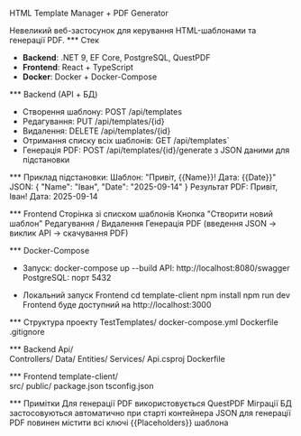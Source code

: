 HTML Template Manager + PDF Generator

Невеликий веб-застосунок для керування HTML-шаблонами та генерації PDF.
 *** Стек
- **Backend**: .NET 9, EF Core, PostgreSQL, QuestPDF
- **Frontend**: React + TypeScript
- **Docker**: Docker + Docker-Compose

*** Backend (API + БД)
- Створення шаблону: POST /api/templates
- Редагування: PUT /api/templates/{id}
- Видалення: DELETE /api/templates/{id}
- Отримання списку всіх шаблонів: GET /api/templates`
- Генерація PDF: POST /api/templates/{id}/generate з JSON даними для підстановки

*** Приклад підстановки:
Шаблон: "<html>Привіт, {{Name}}! Дата: {{Date}}</html>"
JSON: { "Name": "Іван", "Date": "2025-09-14" }
Результат PDF: Привіт, Іван! Дата: 2025-09-14

*** Frontend
Сторінка зі списком шаблонів
Кнопка "Створити новий шаблон"
Редагування / Видалення
Генерація PDF (введення JSON → виклик API → скачування PDF)

*** Docker-Compose
* Запуск:
docker-compose up --build
API: http://localhost:8080/swagger
PostgreSQL: порт 5432

* Локальний запуск Frontend
cd template-client
npm install
npm run dev
Frontend буде доступний на http://localhost:3000

*** Структура проекту
TestTemplates/
docker-compose.yml
Dockerfile
.gitignore

*** Backend
Api/                 
Controllers/
Data/
Entities/
Services/
Api.csproj
Dockerfile

*** Frontend
template-client/      
src/
public/
package.json
tsconfig.json


*** Примітки
Для генерації PDF використовується QuestPDF
Міграції БД застосовуються автоматично при старті контейнера
JSON для генерації PDF повинен містити всі ключі {{Placeholders}} шаблона
